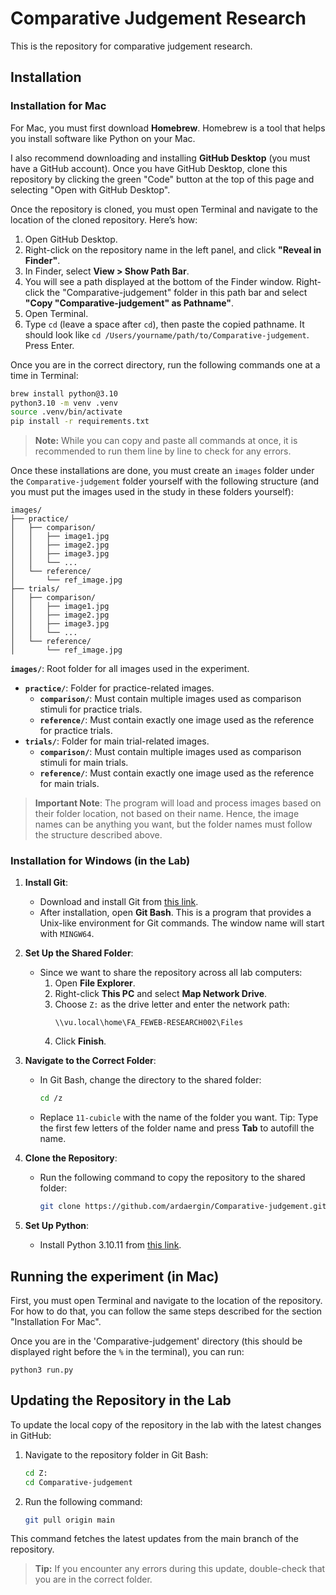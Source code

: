 # Comparative Judgement Research

This is the repository for comparative judgement research.

## Installation

### Installation for Mac

For Mac, you must first download **Homebrew**. Homebrew is a tool that helps you install software like Python on your Mac.

I also recommend downloading and installing **GitHub Desktop** (you must have a GitHub account). Once you have GitHub Desktop, clone this repository by clicking the green "Code" button at the top of this page and selecting "Open with GitHub Desktop".

Once the repository is cloned, you must open Terminal and navigate to the location of the cloned repository. Here’s how:

1. Open GitHub Desktop.
2. Right-click on the repository name in the left panel, and click **"Reveal in Finder"**.
3. In Finder, select **View > Show Path Bar**.
4. You will see a path displayed at the bottom of the Finder window. Right-click the "Comparative-judgement" folder in this path bar and select **"Copy \"Comparative-judgement\" as Pathname"**.
5. Open Terminal.
6. Type `cd` (leave a space after `cd`), then paste the copied pathname. It should look like `cd /Users/yourname/path/to/Comparative-judgement`. Press Enter.

Once you are in the correct directory, run the following commands one at a time in Terminal:

```bash
brew install python@3.10
python3.10 -m venv .venv
source .venv/bin/activate
pip install -r requirements.txt
```

> **Note:** While you can copy and paste all commands at once, it is recommended to run them line by line to check for any errors.

Once these installations are done, you must create an `images` folder under the `Comparative-judgement` folder yourself with the following structure (and you must put the images used in the study in these folders yourself):

```
images/
├── practice/
│   ├── comparison/
│   │   ├── image1.jpg
│   │   ├── image2.jpg
│   │   ├── image3.jpg
│   │   └── ...
│   └── reference/
│       └── ref_image.jpg
├── trials/
│   ├── comparison/
│   │   ├── image1.jpg
│   │   ├── image2.jpg
│   │   ├── image3.jpg
│   │   └── ...
│   └── reference/
│       └── ref_image.jpg
```

**`images/`**: Root folder for all images used in the experiment.
  - **`practice/`**: Folder for practice-related images.
    - **`comparison/`**: Must contain multiple images used as comparison stimuli for practice trials.
    - **`reference/`**: Must contain exactly one image used as the reference for practice trials.
  - **`trials/`**: Folder for main trial-related images.
    - **`comparison/`**: Must contain multiple images used as comparison stimuli for main trials.
    - **`reference/`**: Must contain exactly one image used as the reference for main trials.

> **Important Note**: The program will load and process images based on their folder location, not based on their name. Hence, the image names can be anything you want, but the folder names must follow the structure described above.


### Installation for Windows (in the Lab)

1. **Install Git**:
   - Download and install Git from [this link](https://git-scm.com/).
   - After installation, open **Git Bash**. This is a program that provides a Unix-like environment for Git commands. The window name will start with `MINGW64`.

2. **Set Up the Shared Folder**:
   - Since we want to share the repository across all lab computers:
     1. Open **File Explorer**.
     2. Right-click **This PC** and select **Map Network Drive**.
     3. Choose `Z:` as the drive letter and enter the network path:
        ```
        \\vu.local\home\FA_FEWEB-RESEARCH002\Files
        ```
     4. Click **Finish**.

3. **Navigate to the Correct Folder**:
   - In Git Bash, change the directory to the shared folder:
     ```bash
     cd /z
     ```
   - Replace `11-cubicle` with the name of the folder you want. Tip: Type the first few letters of the folder name and press **Tab** to autofill the name.

4. **Clone the Repository**:
   - Run the following command to copy the repository to the shared folder:
     ```bash
     git clone https://github.com/ardaergin/Comparative-judgement.git
     ```

5. **Set Up Python**:
   - Install Python 3.10.11 from [this link](https://www.python.org/downloads/release/python-31011/).

## Running the experiment (in Mac)
First, you must open Terminal and navigate to the location of the repository. For how to do that, you can follow the same steps described for the section "Installation For Mac".

Once you are in the 'Comparative-judgement' directory (this should be displayed right before the `%` in the terminal), you can run:
```shell
python3 run.py
```


## Updating the Repository in the Lab

To update the local copy of the repository in the lab with the latest changes in GitHub:

1. Navigate to the repository folder in Git Bash:
   ```bash
   cd Z:
   cd Comparative-judgement
   ```

2. Run the following command:
   ```bash
   git pull origin main
   ```

This command fetches the latest updates from the main branch of the repository.

> **Tip:** If you encounter any errors during this update, double-check that you are in the correct folder.
